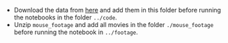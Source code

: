 - Download the data from [here](link) and add them in this folder before running the notebooks in the folder `../code`.
- Unzip `mouse_footage` and add all movies in the folder `./mouse_footage` before running the notebook in `../footage`.
